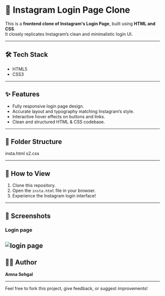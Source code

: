 # 📸 Instagram Login Page Clone

This is a **frontend clone of Instagram's Login Page**, built using **HTML and CSS**.  
It closely replicates Instagram’s clean and minimalistic login UI.

---

## 🛠️ Tech Stack
- HTML5
- CSS3

---

## ✨ Features
-  Fully responsive login page design.
- Accurate layout and typography matching Instagram’s style.
- Interactive hover effects on buttons and links.
- Clean and structured HTML & CSS codebase.

---

## 📂 Folder Structure
insta.html
s2.css

---

## 🚀 How to View
1. Clone this repository.
2. Open the `insta.html` file in your browser.
3. Experience the Instagram login interface!

---

## 📸 Screenshots
### Login page
![login page](Screenshot%202025-08-05%20182423)
---

## 🙋‍♀️ Author
**Amna Sehgal**

---

Feel free to fork this project, give feedback, or suggest improvements!